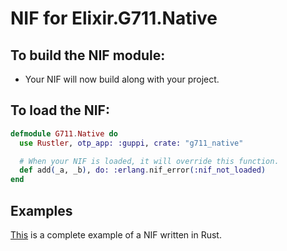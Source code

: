 # NIF for Elixir.G711.Native

## To build the NIF module:

- Your NIF will now build along with your project.

## To load the NIF:

```elixir
defmodule G711.Native do
  use Rustler, otp_app: :guppi, crate: "g711_native"

  # When your NIF is loaded, it will override this function.
  def add(_a, _b), do: :erlang.nif_error(:nif_not_loaded)
end
```

## Examples

[This](https://github.com/rusterlium/NifIo) is a complete example of a NIF written in Rust.
